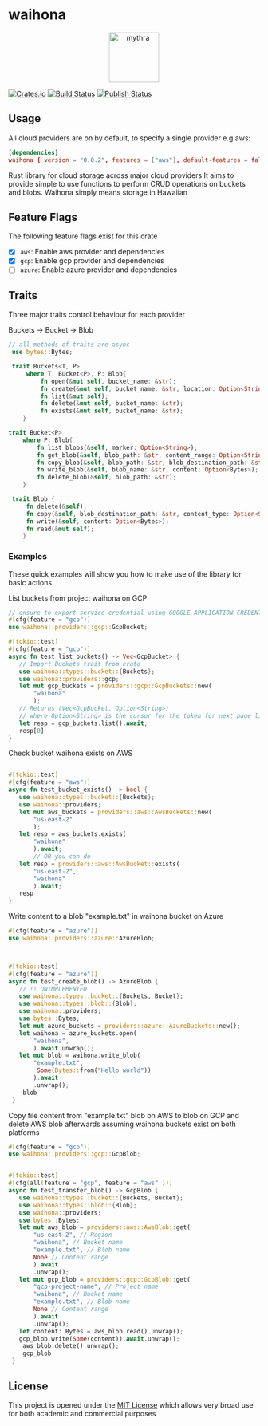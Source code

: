 # waihona
<!-- markdownlint-disable-next-line -->
<p align="center"><img src="https://github.com/bisoncorps/waihona/raw/main/assets/waihona.png" alt="mythra" height="100px"></p>

[![Crates.io](https://img.shields.io/crates/v/waihona.svg)](https://crates.io/crates/waihona)
[![Build Status](https://github.com/bisoncorps/waihona/workflows/Build%20and%20Test/badge.svg)](https://github.com/bisoncorps/waihona/actions)
[![Publish Status](https://github.com/bisoncorps/waihona/workflows/Publish%20to%20Cargo/badge.svg)](https://github.com/bisoncorps/waihona/actions)


## Usage

All cloud providers are on by default, to specify a single provider e.g aws:

```toml
[dependencies]
waihona { version = "0.0.2", features = ["aws"], default-features = false }
```

Rust library for cloud storage across major cloud providers
It aims to provide simple to use functions to perform CRUD operations on
buckets and blobs.
Waihona simply means storage in Hawaiian

 ## Feature Flags

 The following feature flags exist for this crate
 - [x] `aws`: Enable aws provider and dependencies
 - [x] `gcp`: Enable gcp provider and dependencies
 - [ ] `azure`: Enable azure provider and dependencies

 ## Traits

 Three major traits control behaviour for each provider

 Buckets -> Bucket -> Blob

```rust
// all methods of traits are async
 use bytes::Bytes;

 trait Buckets<T, P>
     where T: Bucket<P>, P: Blob{
         fn open(&mut self, bucket_name: &str);
         fn create(&mut self, bucket_name: &str, location: Option<String>);
         fn list(&mut self);
         fn delete(&mut self, bucket_name: &str);
         fn exists(&mut self, bucket_name: &str);
    }

trait Bucket<P>
    where P: Blob{
        fn list_blobs(&self, marker: Option<String>);
        fn get_blob(&self, blob_path: &str, content_range: Option<String>);
        fn copy_blob(&self, blob_path: &str, blob_destination_path: &str, content_type: Option<String>);
        fn write_blob(&self, blob_name: &str, content: Option<Bytes>);
        fn delete_blob(&self, blob_path: &str);
    }

 trait Blob {
     fn delete(&self);
     fn copy(&self, blob_destination_path: &str, content_type: Option<String> );
     fn write(&self, content: Option<Bytes>);
     fn read(&mut self);
    }

```

### Examples

These quick examples will show you how to make use of the
library for basic actions


List buckets from project waihona on GCP


```rust
// ensure to export service credential using GOOGLE_APPLICATION_CREDENTIALS
#[cfg(feature = "gcp")]
use waihona::providers::gcp::GcpBucket;

#[tokio::test]
#[cfg(feature = "gcp")]
async fn test_list_buckets() -> Vec<GcpBucket> {
   // Import Buckets trait from crate
   use waihona::types::bucket::{Buckets};
   use waihona::providers::gcp;
   let mut gcp_buckets = providers::gcp::GcpBuckets::new(
       "waihona"
       );
   // Returns (Vec<GcpBucket, Option<String>)
   // where Option<String> is the cursor for the token for next page listing
   let resp = gcp_buckets.list().await;
   resp[0]
}
```


Check bucket waihona exists on AWS

```rust

#[tokio::test]
#[cfg(feature = "aws")]
async fn test_bucket_exists() -> bool {
   use waihona::types::bucket::{Buckets};
   use waihona::providers;
   let mut aws_buckets = providers::aws::AwsBuckets::new(
       "us-east-2"
       );
   let resp = aws_buckets.exists(
       "waihona"
       ).await;
       // OR you can do
   let resp = providers::aws::AwsBucket::exists(
       "us-east-2",
       "waihona"
       ).await;
   resp
}
```

Write content to a blob "example.txt" in waihona bucket on Azure

```rust
#[cfg(feature = "azure")]
use waihona::providers::azure::AzureBlob;



#[tokio::test]
#[cfg(feature = "azure")]
async fn test_create_blob() -> AzureBlob {
   // !! UNIMPLEMENTED
   use waihona::types::bucket::{Buckets, Bucket};
   use waihona::types::blob::{Blob};
   use waihona::providers;
   use bytes::Bytes;
   let mut azure_buckets = providers::azure::AzureBuckets::new();
   let waihona = azure_buckets.open(
       "waihona",
       ).await.unwrap();
   let mut blob = waihona.write_blob(
       "example.txt",
        Some(Bytes::from("Hello world"))
       ).await
       .unwrap();
    blob
 }
```

 Copy file content from "example.txt" blob on AWS to blob on GCP
 and delete AWS blob afterwards
 assuming waihona buckets exist on both platforms

```rust
#[cfg(feature = "gcp")]
use waihona::providers::gcp::GcpBlob;


#[tokio::test]
#[cfg(all(feature = "gcp", feature = "aws" ))]
async fn test_transfer_blob() -> GcpBlob {
   use waihona::types::bucket::{Buckets, Bucket};
   use waihona::types::blob::{Blob};
   use waihona::providers;
   use bytes::Bytes;
   let mut aws_blob = providers::aws::AwsBlob::get(
       "us-east-2", // Region
       "waihona", // Bucket name
       "example.txt", // Blob name
       None // Content range
       ).await
       .unwrap();
   let mut gcp_blob = providers::gcp::GcpBlob::get(
       "gcp-project-name", // Project name
       "waihona", // Bucket name
       "example.txt", // Blob name
       None // Content range
       ).await
       .unwrap();
   let content: Bytes = aws_blob.read().unwrap();
   gcp_blob.write(Some(content)).await.unwrap();
    aws_blob.delete().unwrap();
    gcp_blob
 }
```

## License

This project is opened under the [MIT License](./LICENSE) which allows very broad use for both academic and commercial purposes
